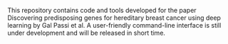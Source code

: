 This repository contains code and tools developed for the paper Discovering predisposing genes for hereditary breast cancer using deep learning by Gal Passi et al.
A user-friendly command-line interface is still under development and will be released in short time.  
